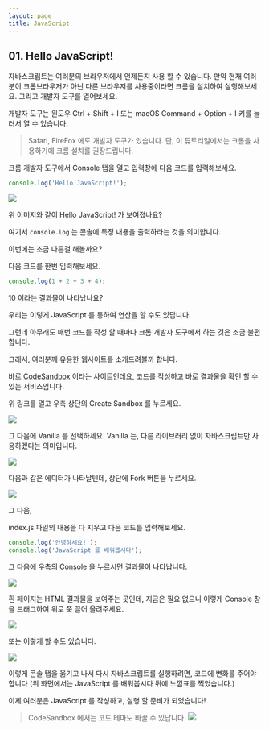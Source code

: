 ```yaml
---
layout: page
title: JavaScript
---
```


## 01. Hello JavaScript!

자바스크립트는 여러분의 브라우저에서 언제든지 사용 할 수 있습니다. 만약 현재 여러분이 크롬브라우저가 아닌 다른 브라우저를 사용중이라면 크롬을 설치하여 실행해보세요. 그리고 개발자 도구를 열어보세요.

개발자 도구는 윈도우 Ctrl + Shift + I 또는 macOS Command + Option + I 키를 눌러서 열 수 있습니다.

> Safari, FireFox 에도 개발자 도구가 있습니다. 단, 이 튜토리얼에서는 크롬을 사용하기에 크롬 설치를 권장드립니다.

크롬 개발자 도구에서 Console 탭을 열고 입력창에 다음 코드를 입력해보세요.

```javascript
console.log('Hello JavaScript!');
```

![](https://i.imgur.com/xA2b56x.png)

위 이미지와 같이 Hello JavaScript! 가 보여졌나요?

여기서 `console.log` 는 콘솔에 특정 내용을 출력하라는 것을 의미합니다.

이번에는 조금 다른걸 해볼까요?

다음 코드를 한번 입력해보세요.

```javascript
console.log(1 + 2 + 3 + 4);
```

10 이라는 결과물이 나타났나요?

우리는 이렇게 JavaScript 를 통하여 연산을 할 수도 있답니다.

그런데 아무래도 매번 코드를 작성 할 때마다 크롬 개발자 도구에서 하는 것은 조금 불편합니다.

그래서, 여러분께 유용한 웹사이트를 소개드려볼까 합니다.

바로 [CodeSandbox](https://codesandbox.io) 이라는 사이트인데요, 코드를 작성하고 바로 결과물을 확인 할 수 있는 서비스입니다.

위 링크를 열고 우측 상단의 Create Sandbox 를 누르세요.

![](https://i.imgur.com/a0xc3s2.png)

그 다음에 Vanilla 를 선택하세요. Vanilla 는, 다른 라이브러리 없이 자바스크립트만 사용하겠다는 의미입니다.

![](https://i.imgur.com/rmGGFI1.png)

다음과 같은 에디터가 나타날텐데, 상단에 Fork 버튼을 누르세요.

![](https://i.imgur.com/QcpNUR9.png)

그 다음,

index.js 파일의 내용을 다 지우고 다음 코드를 입력해보세요.

```javascript
console.log('안녕하세요!');
console.log('JavaScript 를 배워봅시다');
```

그 다음에 우측의 Console 을 누르시면 결과물이 나타납니다.

![](https://i.imgur.com/QPqvmW8.png)

흰 페이지는 HTML 결과물을 보여주는 곳인데, 지금은 필요 없으니 이렇게 Console 창을 드래그하여 위로 쭉 끌어 올려주세요.

![](https://i.imgur.com/g3NRbuj.gif)

또는 이렇게 할 수도 있습니다.

![](https://i.imgur.com/TAjKRUv.gif)

이렇게 콘솔 탭을 옮기고 나서 다시 자바스크립트를 실행하려면, 코드에 변화를 주어야 합니다 (위 화면에서는 JavaScript 를 배워봅시다 뒤에 느낌표를 찍었습니다.)

이제 여러분은 JavaScript 를 작성하고, 실행 할 준비가 되었습니다!

> CodeSandbox 에서는 코드 테마도 바꿀 수 있답니다.
> ![](https://i.imgur.com/DHETwEp.png)
